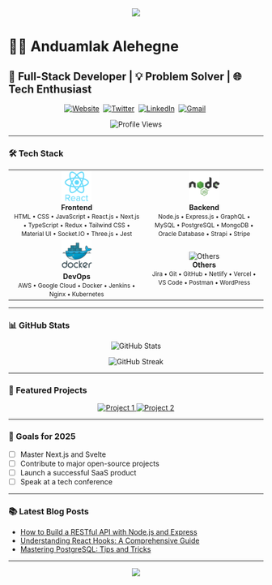 <div align="center">
  <img src="https://readme-typing-svg.herokuapp.com/?lines=Welcome+to+my+GitHub!;I'm+a+Full-Stack+Developer&center=true&width=380&height=50">
</div>

# 👨‍💻 Anduamlak Alehegne

## 🚀 Full-Stack Developer | 💡 Problem Solver | 🌐 Tech Enthusiast

<p align="center">
  <a href="https://anduamlakalehegne.github.io/portfolio"><img src="https://img.shields.io/badge/Website-DC143C?style=for-the-badge&logo=medium&logoColor=white" alt="Website" /></a>&nbsp;
  <a href="https://twitter.com/yourusername"><img src="https://img.shields.io/badge/Twitter-1DA1F2?style=for-the-badge&logo=twitter&logoColor=white" alt="Twitter" /></a>&nbsp;
  <a href="https://www.linkedin.com/in/anduamlak-alehegne-4632aa219/"><img src="https://img.shields.io/badge/LinkedIn-0077B5?style=for-the-badge&logo=linkedin&logoColor=white" alt="LinkedIn" /></a>&nbsp;
  <a href="mailto:anduamlakalehegne@gmail.com"><img src="https://img.shields.io/badge/Gmail-D14836?style=for-the-badge&logo=gmail&logoColor=white" alt="Gmail" /></a>&nbsp;
</p>

<p align="center">
  <img src="https://komarev.com/ghpvc/?username=yourusername&label=Profile%20views&color=0e75b6&style=flat" alt="Profile Views" />
</p>

---

### 🛠️ Tech Stack

<table>
  <tr>
    <td align="center">
      <img src="https://raw.githubusercontent.com/devicons/devicon/master/icons/react/react-original-wordmark.svg" width="60" alt="Frontend"/>
      <br/>
      <b>Frontend</b>
      <br/>
      <small>
        HTML • CSS • JavaScript • React.js • Next.js • TypeScript • Redux • Tailwind CSS • Material UI • Socket.IO • Three.js • Jest
      </small>
    </td>
    <td align="center">
      <img src="https://raw.githubusercontent.com/devicons/devicon/master/icons/nodejs/nodejs-original-wordmark.svg" width="60" alt="Backend"/>
      <br/>
      <b>Backend</b>
      <br/>
      <small>
        Node.js • Express.js • GraphQL • MySQL • PostgreSQL • MongoDB • Oracle Database • Strapi • Stripe
      </small>
    </td>
  </tr>
  <tr>
    <td align="center">
      <img src="https://raw.githubusercontent.com/devicons/devicon/master/icons/docker/docker-original-wordmark.svg" width="60" alt="DevOps"/>
      <br/>
      <b>DevOps</b>
      <br/>
      <small>
        AWS • Google Cloud • Docker • Jenkins • Nginx • Kubernetes
      </small>
    </td>
    <td align="center">
      <img src="https://www.vectorlogo.zone/logos/git-scm/git-scm-icon.svg" width="60" alt="Others"/>
      <br/>
      <b>Others</b>
      <br/>
      <small>
        Jira • Git • GitHub • Netlify • Vercel • VS Code • Postman • WordPress
      </small>
    </td>
  </tr>
</table>


---

### 📊 GitHub Stats

<p align="center">
  <img src="https://github-readme-stats.vercel.app/api?username=Anduamlakalehegne&show_icons=true&theme=radical" alt="GitHub Stats" />
</p>

<p align="center">
  <img src="https://github-readme-streak-stats.herokuapp.com/?user=Anduamlakalehegne&theme=radical" alt="GitHub Streak" />
</p>

---

### 🌟 Featured Projects

<div align="center">
  <a href="https://github.com/Anduamlakalehegne/project1">
    <img src="https://github-readme-stats.vercel.app/api/pin/?username=Anduamlakalehegne&repo=project1&theme=radical" alt="Project 1" />
  </a>
  <a href="https://github.com/Anduamlakalehegne/project2">
    <img src="https://github-readme-stats.vercel.app/api/pin/?username=Anduamlakalehegne&repo=project2&theme=radical" alt="Project 2" />
  </a>
</div>

---

### 🎯 Goals for 2025

- [ ] Master Next.js and Svelte
- [ ] Contribute to major open-source projects
- [ ] Launch a successful SaaS product
- [ ] Speak at a tech conference

---

### 📚 Latest Blog Posts

<!-- BLOG-POST-LIST:START -->
- [How to Build a RESTful API with Node.js and Express](https://yourblog.com/post1)
- [Understanding React Hooks: A Comprehensive Guide](https://yourblog.com/post2)
- [Mastering PostgreSQL: Tips and Tricks](https://yourblog.com/post3)
<!-- BLOG-POST-LIST:END -->

---

<div align="center">
  <img src="https://readme-typing-svg.herokuapp.com/?lines=Thanks+for+visiting!;Let's+connect+and+code+together!&center=true&width=380&height=50">
</div>

